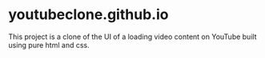 # youtubeclone.github.io
This project is a clone of the UI of a loading video content on YouTube built using pure html and css. 
